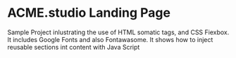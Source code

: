 # ACME.studio Landing Page
Sample Project inlustrating the use of HTML somatic tags, and CSS Fiexbox. It includes Google Fonts and also Fontawasome. It shows how to inject reusable sections int content with Java Script